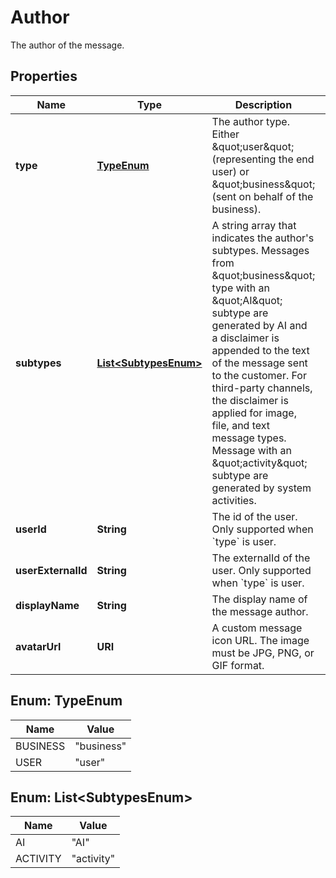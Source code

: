 

# Author

The author of the message.

## Properties

| Name | Type | Description | Notes |
|------------ | ------------- | ------------- | -------------|
|**type** | [**TypeEnum**](#TypeEnum) | The author type. Either \&quot;user\&quot; (representing the end user)  or \&quot;business\&quot; (sent on behalf of the business).  |  |
|**subtypes** | [**List&lt;SubtypesEnum&gt;**](#List&lt;SubtypesEnum&gt;) | A string array that indicates the author&#39;s subtypes. Messages from \&quot;business\&quot; type with an \&quot;AI\&quot; subtype  are generated by AI and a disclaimer is appended to the text of the message sent to the customer.  For third-party channels, the disclaimer is applied for image, file, and text message types. Message with an \&quot;activity\&quot; subtype are generated by system activities.  |  [optional] |
|**userId** | **String** | The id of the user. Only supported when &#x60;type&#x60; is user. |  [optional] |
|**userExternalId** | **String** | The externalId of the user. Only supported when &#x60;type&#x60; is user. |  [optional] |
|**displayName** | **String** | The display name of the message author. |  [optional] |
|**avatarUrl** | **URI** | A custom message icon URL. The image must be JPG, PNG, or GIF format. |  [optional] |



## Enum: TypeEnum

| Name | Value |
|---- | -----|
| BUSINESS | &quot;business&quot; |
| USER | &quot;user&quot; |



## Enum: List&lt;SubtypesEnum&gt;

| Name | Value |
|---- | -----|
| AI | &quot;AI&quot; |
| ACTIVITY | &quot;activity&quot; |




